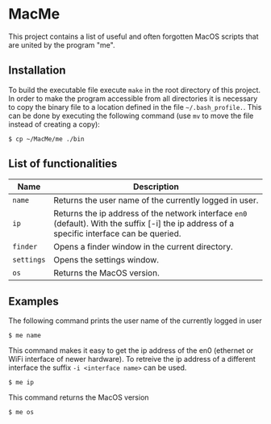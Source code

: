 # MacMe
This project contains a list of useful and often forgotten MacOS scripts that are united by the program "me". 

## Installation
To build the executable file execute ``make`` in the root directory of this project.
In order to make the program accessible from all directories it is necessary to copy the binary file to a location defined in the file ``~/.bash_profile.``. This can be done by executing the following command (use ``mv`` to move the file instead of creating a copy):
```
$ cp ~/MacMe/me ./bin
```

## List of functionalities

| Name     | Description                                                                                                                                                 |
|----------|-------------------------------------------------------------------------------------------------------------------------------------------------------------|
| ``name``     | Returns the user name of the currently logged in user.                                                                                                      |
| ``ip``       | Returns the ip address of the network interface ``en0`` (default). With the suffix [-i] <interface name> the ip address of a specific interface can be queried. |
| ``finder``   | Opens a finder window in the current directory.                                                                                                             |
| ``settings`` | Opens the settings window.                                                                                                                                  |
| ``os``       | Returns the MacOS version.                                                                                                                                  |

## Examples

The following command prints the user name of the currently logged in user

```
$ me name
```

This command makes it easy to get the ip address of the en0 (ethernet or WiFi interface of newer hardware). To retreive the ip address of a different interface the suffix ``-i <interface name>`` can be used.

```
$ me ip
```

This command returns the MacOS version
```
$ me os
```